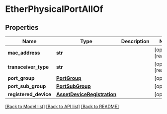 # EtherPhysicalPortAllOf

## Properties
Name | Type | Description | Notes
------------ | ------------- | ------------- | -------------
**mac_address** | **str** |  | [optional] [readonly] 
**transceiver_type** | **str** |  | [optional] [readonly] 
**port_group** | [**PortGroup**](.md) |  | [optional] 
**port_sub_group** | [**PortSubGroup**](.md) |  | [optional] 
**registered_device** | [**AssetDeviceRegistration**](.md) |  | [optional] 

[[Back to Model list]](../README.md#documentation-for-models) [[Back to API list]](../README.md#documentation-for-api-endpoints) [[Back to README]](../README.md)


